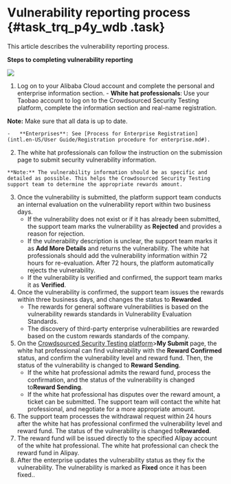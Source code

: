 # Vulnerability reporting process {#task_trq_p4y_wdb .task}

This article describes the vulnerability reporting process.

**Steps to completing vulnerability reporting**

![](http://static-aliyun-doc.oss-cn-hangzhou.aliyuncs.com/assets/img/12686/15356536713298_en-US.png)

1.   Log on to your Alibaba Cloud account and complete the personal and enterprise information section. 
    -   **White hat professionals**: Use your Taobao account to log on to the Crowdsourced Security Testing platform, complete the information section and real-name registration.

**Note:** Make sure that all data is up to date.

    -   **Enterprises**: See [Process for Enterprise Registration](intl.en-US/User Guide/Registration procedure for enterprise.md#).

2.   The white hat professionals can follow the instruction on the submission page to submit security vulnerability information. 

    **Note:** The vulnerability information should be as specific and detailed as possible. This helps the Crowdsourced Security Testing support team to determine the appropriate rewards amount.

3.  Once the vulnerability is submitted, the platform support team conducts an internal evaluation on the vulnerability report within two business days. 
    -   If the vulnerability does not exist or if it has already been submitted, the support team marks the vulnerability as **Rejected** and provides a reason for rejection.
    -   If the vulnerability description is unclear, the support team marks it as **Add More Details** and returns the vulnerability. The white hat professionals should add the vulnerability information within 72 hours for re-evaluation. After 72 hours, the platform automatically rejects the vulnerability.
    -   If the vulnerability is verified and confirmed, the support team marks it as **Verified**.
4.  Once the vulnerability is confirmed, the support team issues the rewards within three business days, and changes the status to **Rewarded**. 
    -   The rewards for general software vulnerabilities is based on the vulnerability rewards standards in Vulnerability Evaluation Standards.
    -   The discovery of third-party enterprise vulnerabilities are rewarded based on the custom rewards standards of the company.
5.  On the [Crowdsourced Security Testing platform](https://xianzhi.aliyun.com/manage.htm)\>**My Submit** page, the white hat professional can find vulnerability with the **Reward Confirmed** status, and confirm the vulnerability level and reward fund. Then, the status of the vulnerability is changed to **Reward Sending**. 
    -   If the white hat professional admits the reward fund, process the confirmation, and the status of the vulnerability is changed to**Reward Sending**.
    -   If the white hat professional has disputes over the reward amount, a ticket can be submitted. The support team will contact the white hat professional, and negotiate for a more appropriate amount.
6.  The support team processes the withdrawal request within 24 hours after the white hat has professional confirmed the vulnerability level and reward fund. The status of the vulnerability is changed to**Rewarded**. 
7.  The reward fund will be issued directly to the specified Alipay account of the white hat professional. The white hat professional can check the reward fund in Alipay. 
8.   After the enterprise updates the vulnerability status as they fix the vulnerability. The vulnerability is marked as **Fixed** once it has been fixed.. 

